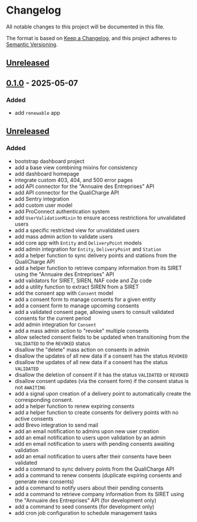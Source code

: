 # Changelog

All notable changes to this project will be documented in this file.

The format is based on [Keep a Changelog](https://keepachangelog.com/en/1.1.0/),
and this project adheres to
[Semantic Versioning](https://semver.org/spec/v2.0.0.html).

## [Unreleased]

## [0.1.0] - 2025-05-07

### Added

- add `renewable` app

## [Unreleased]

### Added

- bootstrap dashboard project
- add a base view combining mixins for consistency
- add dashboard homepage
- integrate custom 403, 404, and 500 error pages
- add API connector for the "Annuaire des Entreprises" API
- add API connector for the QualiCharge API
- add Sentry integration
- add custom user model
- add ProConnect authentication system
- add `UserValidationMixin` to ensure access restrictions for unvalidated users
- add a specific restricted view for unvalidated users
- add mass admin action to validate users
- add core app with `Entity` and `DeliveryPoint` models
- add admin integration for `Entity`, `DeliveryPoint` and `Station`
- add a helper function to sync delivery points and stations from the QualiCharge API 
- add a helper function to retrieve company information from its SIRET using the 
"Annuaire des Entreprises" API
- add validators for SIRET, SIREN, NAF code and Zip code
- add a utility function to extract SIREN from a SIRET
- add the consent app with `Consent` model
- add a consent form to manage consents for a given entity
- add a consent form to manage upcoming consents
- add a validated consent page, allowing users to consult validated consents for the current period
- add admin integration for `Consent`
- add a mass admin action to "revoke" multiple consents
- allow selected consent fields to be updated when transitioning from the `VALIDATED` 
to the `REVOKED` status
- disallow the "delete" mass action on consents in admin
- disallow the updates of all new data if a consent has the status `REVOKED`
- disallow the updates of all new data if a consent has the status `VALIDATED`
- disallow the deletion of consent if it has the status `VALIDATED` or `REVOKED` 
- disallow consent updates (via the consent form) if the consent status is not `AWAITING`
- add a signal upon creation of a delivery point to automatically create the corresponding consent.
- add a helper function to renew expiring consents
- add a helper function to create consents for delivery points with no active consents
- add Brevo integration to send mail
- add an email notification to admins upon new user creation
- add an email notification to users upon validation by an admin
- add en email notification to users with pending consents awaiting validation
- add an email notification to users after their consents have been validated
- add a command to sync delivery points from the QualiCharge API
- add a command to renew consents (duplicate expiring consents and generate new consents)
- add a command to notify users about their pending consents
- add a command to retrieve company information from its SIRET using the 
"Annuaire des Entreprises" API (for development only)
- add a command to seed consents (for development only)
- add cron job configuration to schedule management tasks

[unreleased]: https://github.com/MTES-MCT/qualicharge/compare/v0.1.0-dashboard...main
[0.1.0]: https://github.com/MTES-MCT/qualicharge/releases/tag/v0.1.0-dashboard
